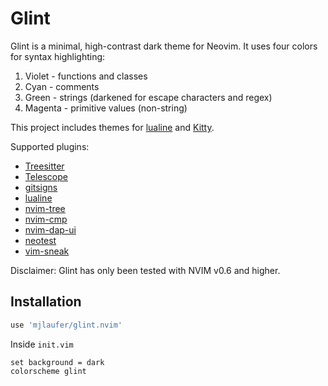 # Glint

Glint is a minimal, high-contrast dark theme for Neovim. It uses four colors for syntax highlighting:

1. Violet - functions and classes
2. Cyan - comments
3. Green - strings (darkened for escape characters and regex)
4. Magenta - primitive values (non-string)

This project includes themes for [lualine](https://github.com/nvim-lualine/lualine.nvim) and [Kitty](https://sw.kovidgoyal.net/kitty/).

Supported plugins:

-   [Treesitter](https://github.com/nvim-treesitter/nvim-treesitter)
-   [Telescope](https://github.com/nvim-telescope/telescope.nvim)
-   [gitsigns](https://github.com/lewis6991/gitsigns.nvim)
-   [lualine](https://github.com/nvim-lualine/lualine.nvim)
-   [nvim-tree](https://github.com/kyazdani42/nvim-tree.lua)
-   [nvim-cmp](https://github.com/hrsh7th/nvim-cmp)
-   [nvim-dap-ui](https://github.com/rcarriga/nvim-dap-ui)
-   [neotest](https://github.com/nvim-neotest/neotest)
-   [vim-sneak](https://github.com/justinmk/vim-sneak)

Disclaimer: Glint has only been tested with NVIM v0.6 and higher.

## Installation

```lua
use 'mjlaufer/glint.nvim'
```

Inside `init.vim`

```vim
set background = dark
colorscheme glint
```
